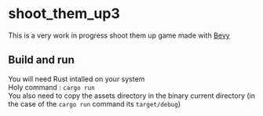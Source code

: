 # shoot_them_up3
This is a very work in progress shoot them up game made with [Bevy](https://github.com/bevyengine/bevy)

## Build and run
You will need Rust intalled on your system\
Holy command : `cargo run`
\
You also need to copy the assets directory in the binary current directory (in the case of the `cargo run` command its `target/debug`)
